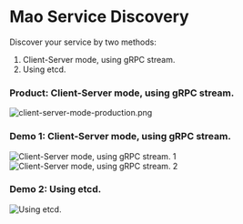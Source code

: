 # Mao Service Discovery
Discover your service by two methods:

1. Client-Server mode, using gRPC stream.
2. Using etcd.

### Product: Client-Server mode, using gRPC stream.
![client-server-mode-production.png](https://github.com/MaoJianwei/MaoServiceDiscovery/raw/master/screenshot/client-server-mode-production.png)

### Demo 1: Client-Server mode, using gRPC stream.
![Client-Server mode, using gRPC stream. 1](https://github.com/MaoJianwei/MaoServerDiscovery/raw/master/screenshot/client-server-mode-1.png)
![Client-Server mode, using gRPC stream. 2](https://github.com/MaoJianwei/MaoServerDiscovery/raw/master/screenshot/client-server-mode-2.png)

### Demo 2: Using etcd.
![Using etcd.](https://github.com/MaoJianwei/MaoServerDiscovery/raw/master/bak_using_etcd/screenshot/show_using_etcd.png)
